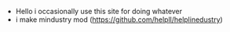 - Hello i occasionally use this site for doing whatever
- i make mindustry mod (https://github.com/helpll/helplinedustry)
